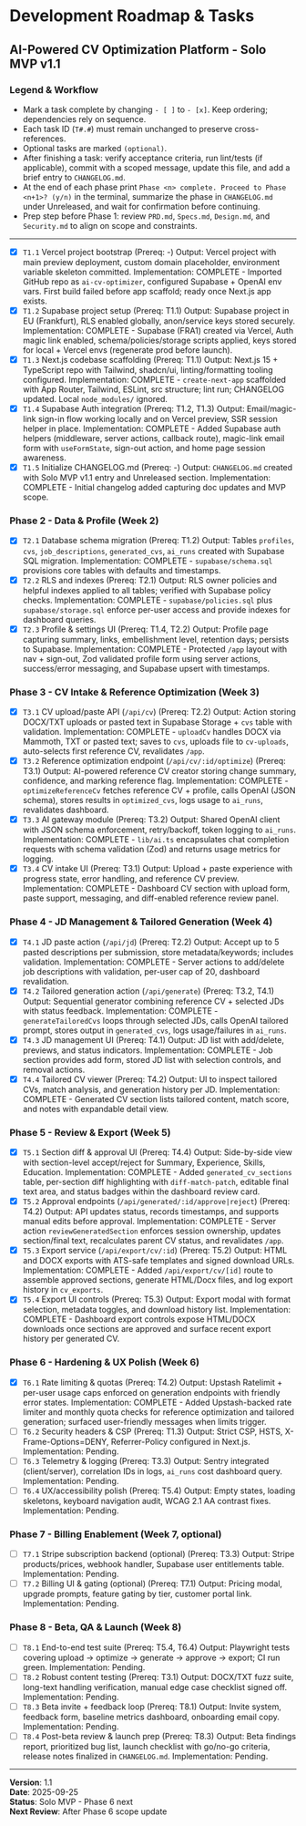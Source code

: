 # Development Roadmap & Tasks
## AI-Powered CV Optimization Platform - Solo MVP v1.1

### Legend & Workflow
- Mark a task complete by changing `- [ ]` to `- [x]`. Keep ordering; dependencies rely on sequence.
- Each task ID (`T#.#`) must remain unchanged to preserve cross-references.
- Optional tasks are marked `(optional)`.
- After finishing a task: verify acceptance criteria, run lint/tests (if applicable), commit with a scoped message, update this file, and add a brief entry to `CHANGELOG.md`.
- At the end of each phase print `Phase <n> complete. Proceed to Phase <n+1>? (y/n)` in the terminal, summarize the phase in `CHANGELOG.md` under Unreleased, and wait for confirmation before continuing.
- Prep step before Phase 1: review `PRD.md`, `Specs.md`, `Design.md`, and `Security.md` to align on scope and constraints.

---

- [x] `T1.1` Vercel project bootstrap (Prereq: -)
  Output: Vercel project with main preview deployment, custom domain placeholder, environment variable skeleton committed.
  Implementation: COMPLETE - Imported GitHub repo as `ai-cv-optimizer`, configured Supabase + OpenAI env vars. First build failed before app scaffold; ready once Next.js app exists.
- [x] `T1.2` Supabase project setup (Prereq: T1.1)
  Output: Supabase project in EU (Frankfurt), RLS enabled globally, anon/service keys stored securely.
  Implementation: COMPLETE - Supabase (FRA1) created via Vercel, Auth magic link enabled, schema/policies/storage scripts applied, keys stored for local + Vercel envs (regenerate prod before launch).
- [x] `T1.3` Next.js codebase scaffolding (Prereq: T1.1)
  Output: Next.js 15 + TypeScript repo with Tailwind, shadcn/ui, linting/formatting tooling configured.
  Implementation: COMPLETE - `create-next-app` scaffolded with App Router, Tailwind, ESLint, src structure; lint run; CHANGELOG updated. Local `node_modules/` ignored.
- [x] `T1.4` Supabase Auth integration (Prereq: T1.2, T1.3)
  Output: Email/magic-link sign-in flow working locally and on Vercel preview, SSR session helper in place.
  Implementation: COMPLETE - Added Supabase auth helpers (middleware, server actions, callback route), magic-link email form with `useFormState`, sign-out action, and home page session awareness.
- [x] `T1.5` Initialize CHANGELOG.md (Prereq: -)
  Output: `CHANGELOG.md` created with Solo MVP v1.1 entry and Unreleased section.
  Implementation: COMPLETE - Initial changelog added capturing doc updates and MVP scope.

### Phase 2 - Data & Profile (Week 2)
- [x] `T2.1` Database schema migration (Prereq: T1.2)
  Output: Tables `profiles`, `cvs`, `job_descriptions`, `generated_cvs`, `ai_runs` created with Supabase SQL migration.
  Implementation: COMPLETE - `supabase/schema.sql` provisions core tables with defaults and timestamps.
- [x] `T2.2` RLS and indexes (Prereq: T2.1)
  Output: RLS owner policies and helpful indexes applied to all tables; verified with Supabase policy checks.
  Implementation: COMPLETE - `supabase/policies.sql` plus `supabase/storage.sql` enforce per-user access and provide indexes for dashboard queries.
- [x] `T2.3` Profile & settings UI (Prereq: T1.4, T2.2)
  Output: Profile page capturing summary, links, embellishment level, retention days; persists to Supabase.
  Implementation: COMPLETE - Protected `/app` layout with nav + sign-out, Zod validated profile form using server actions, success/error messaging, and Supabase upsert with timestamps.

### Phase 3 - CV Intake & Reference Optimization (Week 3)
- [x] `T3.1` CV upload/paste API (`/api/cv`) (Prereq: T2.2)
  Output: Action storing DOCX/TXT uploads or pasted text in Supabase Storage + `cvs` table with validation.
  Implementation: COMPLETE - `uploadCv` handles DOCX via Mammoth, TXT or pasted text; saves to `cvs`, uploads file to `cv-uploads`, auto-selects first reference CV, revalidates `/app`.
- [x] `T3.2` Reference optimization endpoint (`/api/cv/:id/optimize`) (Prereq: T3.1)
  Output: AI-powered reference CV creator storing change summary, confidence, and marking reference flag.
  Implementation: COMPLETE - `optimizeReferenceCv` fetches reference CV + profile, calls OpenAI (JSON schema), stores results in `optimized_cvs`, logs usage to `ai_runs`, revalidates dashboard.
- [x] `T3.3` AI gateway module (Prereq: T3.2)
  Output: Shared OpenAI client with JSON schema enforcement, retry/backoff, token logging to `ai_runs`.
  Implementation: COMPLETE - `lib/ai.ts` encapsulates chat completion requests with schema validation (Zod) and returns usage metrics for logging.
- [x] `T3.4` CV intake UI (Prereq: T3.1)
  Output: Upload + paste experience with progress state, error handling, and reference CV preview.
  Implementation: COMPLETE - Dashboard CV section with upload form, paste support, messaging, and diff-enabled reference review panel.

### Phase 4 - JD Management & Tailored Generation (Week 4)
- [x] `T4.1` JD paste action (`/api/jd`) (Prereq: T2.2)
  Output: Accept up to 5 pasted descriptions per submission, store metadata/keywords; includes validation.
  Implementation: COMPLETE - Server actions to add/delete job descriptions with validation, per-user cap of 20, dashboard revalidation.
- [x] `T4.2` Tailored generation action (`/api/generate`) (Prereq: T3.2, T4.1)
  Output: Sequential generator combining reference CV + selected JDs with status feedback.
  Implementation: COMPLETE - `generateTailoredCvs` loops through selected JDs, calls OpenAI tailored prompt, stores output in `generated_cvs`, logs usage/failures in `ai_runs`.
- [x] `T4.3` JD management UI (Prereq: T4.1)
  Output: JD list with add/delete, previews, and status indicators.
  Implementation: COMPLETE - Job section provides add form, stored JD list with selection controls, and removal actions.
- [x] `T4.4` Tailored CV viewer (Prereq: T4.2)
  Output: UI to inspect tailored CVs, match analysis, and generation history per JD.
  Implementation: COMPLETE - Generated CV section lists tailored content, match score, and notes with expandable detail view.

### Phase 5 - Review & Export (Week 5)
- [x] `T5.1` Section diff & approval UI (Prereq: T4.4)
  Output: Side-by-side view with section-level accept/reject for Summary, Experience, Skills, Education.
  Implementation: COMPLETE - Added `generated_cv_sections` table, per-section diff highlighting with `diff-match-patch`, editable final text area, and status badges within the dashboard review card.
- [x] `T5.2` Approval endpoints (`/api/generated/:id/approve|reject`) (Prereq: T4.2)
  Output: API updates status, records timestamps, and supports manual edits before approval.
  Implementation: COMPLETE - Server action `reviewGeneratedSection` enforces session ownership, updates section/final text, recalculates parent CV status, and revalidates `/app`.
- [x] `T5.3` Export service (`/api/export/cv/:id`) (Prereq: T5.2)
  Output: HTML and DOCX exports with ATS-safe templates and signed download URLs.
  Implementation: COMPLETE - Added `/api/export/cv/[id]` route to assemble approved sections, generate HTML/Docx files, and log export history in `cv_exports`.
- [x] `T5.4` Export UI controls (Prereq: T5.3)
  Output: Export modal with format selection, metadata toggles, and download history list.
  Implementation: COMPLETE - Dashboard export controls expose HTML/DOCX downloads once sections are approved and surface recent export history per generated CV.

### Phase 6 - Hardening & UX Polish (Week 6)
- [x] `T6.1` Rate limiting & quotas (Prereq: T4.2)
  Output: Upstash Ratelimit + per-user usage caps enforced on generation endpoints with friendly error states.
  Implementation: COMPLETE - Added Upstash-backed rate limiter and monthly quota checks for reference optimization and tailored generation; surfaced user-friendly messages when limits trigger.
- [ ] `T6.2` Security headers & CSP (Prereq: T1.3)
  Output: Strict CSP, HSTS, X-Frame-Options=DENY, Referrer-Policy configured in Next.js.
  Implementation: Pending.
- [ ] `T6.3` Telemetry & logging (Prereq: T3.3)
  Output: Sentry integrated (client/server), correlation IDs in logs, `ai_runs` cost dashboard query.
  Implementation: Pending.
- [ ] `T6.4` UX/accessibility polish (Prereq: T5.4)
  Output: Empty states, loading skeletons, keyboard navigation audit, WCAG 2.1 AA contrast fixes.
  Implementation: Pending.

### Phase 7 - Billing Enablement (Week 7, optional)
- [ ] `T7.1` Stripe subscription backend (optional) (Prereq: T3.3)
  Output: Stripe products/prices, webhook handler, Supabase user entitlements table.
  Implementation: Pending.
- [ ] `T7.2` Billing UI & gating (optional) (Prereq: T7.1)
  Output: Pricing modal, upgrade prompts, feature gating by tier, customer portal link.
  Implementation: Pending.

### Phase 8 - Beta, QA & Launch (Week 8)
- [ ] `T8.1` End-to-end test suite (Prereq: T5.4, T6.4)
  Output: Playwright tests covering upload -> optimize -> generate -> approve -> export; CI run green.
  Implementation: Pending.
- [ ] `T8.2` Robust content testing (Prereq: T3.1)
  Output: DOCX/TXT fuzz suite, long-text handling verification, manual edge case checklist signed off.
  Implementation: Pending.
- [ ] `T8.3` Beta invite + feedback loop (Prereq: T8.1)
  Output: Invite system, feedback form, baseline metrics dashboard, onboarding email copy.
  Implementation: Pending.
- [ ] `T8.4` Post-beta review & launch prep (Prereq: T8.3)
  Output: Beta findings report, prioritized bug list, launch checklist with go/no-go criteria, release notes finalized in `CHANGELOG.md`.
  Implementation: Pending.

---

**Version**: 1.1  
**Date**: 2025-09-25  
**Status**: Solo MVP - Phase 6 next  
**Next Review**: After Phase 6 scope update

